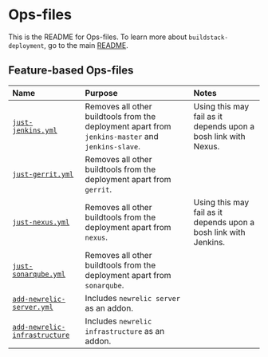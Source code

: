 # Ops-files

This is the README for Ops-files. To learn more about `buildstack-deployment`, go to the main [README](../README.md). 

## Feature-based Ops-files

| Name | Purpose | Notes |
|:---  |:---     |:---   |
| [`just-jenkins.yml`](just-jenkins.yml) | Removes all other buildtools from the deployment apart from `jenkins-master` and `jenkins-slave`. | Using this may fail as it depends upon a bosh link with Nexus. |
| [`just-gerrit.yml`](just-gerrit.yml) | Removes all other buildtools from the deployment apart from `gerrit`. | |
| [`just-nexus.yml`](just-nexus.yml) | Removes all other buildtools from the deployment apart from `nexus`. | Using this may fail as it depends upon a bosh link with Jenkins. |
| [`just-sonarqube.yml`](just-sonarqube.yml) | Removes all other buildtools from the deployment apart from `sonarqube`. | |
| [`add-newrelic-server.yml`](add-newrelic-server.yml) | Includes `newrelic server` as an addon. | |
| [`add-newrelic-infrastructure`](add-newrelic-infrastructure) | Includes `newrelic infrastructure` as an addon. | ||
